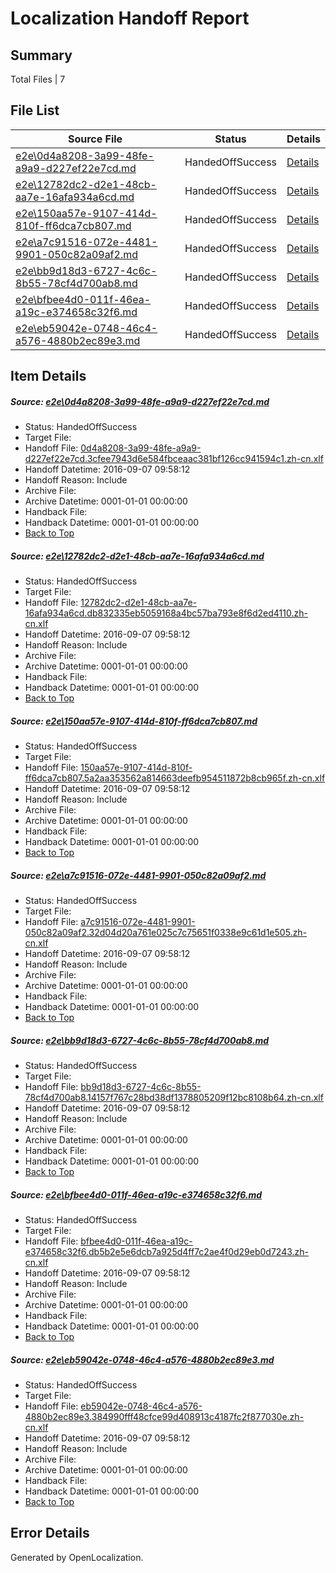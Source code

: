 # <a name='report-top'></a> Localization Handoff Report

## Summary
 Total Files | 7

## File List
 Source File | Status | Details 
 ----------- | ------ | ------- 
 [e2e\0d4a8208-3a99-48fe-a9a9-d227ef22e7cd.md](https://github.com/OpenLocalizationTestOrg/ol-test0/blob/d971b3e757e17ea3fe338d693acf3fdaf2c9edbe/e2e/0d4a8208-3a99-48fe-a9a9-d227ef22e7cd.md) | HandedOffSuccess | [Details](#be9ff46a84c63d183269814495da8e590533cc082)
 [e2e\12782dc2-d2e1-48cb-aa7e-16afa934a6cd.md](https://github.com/OpenLocalizationTestOrg/ol-test0/blob/d971b3e757e17ea3fe338d693acf3fdaf2c9edbe/e2e/12782dc2-d2e1-48cb-aa7e-16afa934a6cd.md) | HandedOffSuccess | [Details](#f9ba744041038b01817f104b0130da58dbf621f73)
 [e2e\150aa57e-9107-414d-810f-ff6dca7cb807.md](https://github.com/OpenLocalizationTestOrg/ol-test0/blob/d971b3e757e17ea3fe338d693acf3fdaf2c9edbe/e2e/150aa57e-9107-414d-810f-ff6dca7cb807.md) | HandedOffSuccess | [Details](#62568915515b2a3ae98809ec4564a0565e127ee94)
 [e2e\a7c91516-072e-4481-9901-050c82a09af2.md](https://github.com/OpenLocalizationTestOrg/ol-test0/blob/d971b3e757e17ea3fe338d693acf3fdaf2c9edbe/e2e/a7c91516-072e-4481-9901-050c82a09af2.md) | HandedOffSuccess | [Details](#4633b6edfc448a3713fee88364c5bb470b07cf067)
 [e2e\bb9d18d3-6727-4c6c-8b55-78cf4d700ab8.md](https://github.com/OpenLocalizationTestOrg/ol-test0/blob/d971b3e757e17ea3fe338d693acf3fdaf2c9edbe/e2e/bb9d18d3-6727-4c6c-8b55-78cf4d700ab8.md) | HandedOffSuccess | [Details](#862572297f25d7e7d77ac2f2cb80060411f8ba9c8)
 [e2e\bfbee4d0-011f-46ea-a19c-e374658c32f6.md](https://github.com/OpenLocalizationTestOrg/ol-test0/blob/d971b3e757e17ea3fe338d693acf3fdaf2c9edbe/e2e/bfbee4d0-011f-46ea-a19c-e374658c32f6.md) | HandedOffSuccess | [Details](#6aa4bf01ba0c9c420d52453394eebd4e97b6c9ac9)
 [e2e\eb59042e-0748-46c4-a576-4880b2ec89e3.md](https://github.com/OpenLocalizationTestOrg/ol-test0/blob/d971b3e757e17ea3fe338d693acf3fdaf2c9edbe/e2e/eb59042e-0748-46c4-a576-4880b2ec89e3.md) | HandedOffSuccess | [Details](#026baaf358ef6965456408dbfa8e6b06760e2f1d10)

## Item Details
##### <a name='be9ff46a84c63d183269814495da8e590533cc082'></a> Source: [e2e\0d4a8208-3a99-48fe-a9a9-d227ef22e7cd.md](https://github.com/OpenLocalizationTestOrg/ol-test0/blob/d971b3e757e17ea3fe338d693acf3fdaf2c9edbe/e2e/0d4a8208-3a99-48fe-a9a9-d227ef22e7cd.md)
* Status: HandedOffSuccess
* Target File: 
* Handoff File: [0d4a8208-3a99-48fe-a9a9-d227ef22e7cd.3cfee7943d6e584fbceaac381bf126cc941594c1.zh-cn.xlf](https://github.com/OpenLocalizationTestOrg/ol-test0-handoff/blob/3a93015f25b7c3eaa721b0ab22ac234e25f327a6/ol-handoff/OpenLocalizationTestOrg/ol-test0-zhcn/yuwzho/ht/0d4a8208-3a99-48fe-a9a9-d227ef22e7cd.3cfee7943d6e584fbceaac381bf126cc941594c1.zh-cn.xlf)
* Handoff Datetime: 2016-09-07 09:58:12
* Handoff Reason: Include
* Archive File: 
* Archive Datetime: 0001-01-01 00:00:00
* Handback File: 
* Handback Datetime: 0001-01-01 00:00:00
* [Back to Top](#report-top)

##### <a name='f9ba744041038b01817f104b0130da58dbf621f73'></a> Source: [e2e\12782dc2-d2e1-48cb-aa7e-16afa934a6cd.md](https://github.com/OpenLocalizationTestOrg/ol-test0/blob/d971b3e757e17ea3fe338d693acf3fdaf2c9edbe/e2e/12782dc2-d2e1-48cb-aa7e-16afa934a6cd.md)
* Status: HandedOffSuccess
* Target File: 
* Handoff File: [12782dc2-d2e1-48cb-aa7e-16afa934a6cd.db832335eb5059168a4bc57ba793e8f6d2ed4110.zh-cn.xlf](https://github.com/OpenLocalizationTestOrg/ol-test0-handoff/blob/3a93015f25b7c3eaa721b0ab22ac234e25f327a6/ol-handoff/OpenLocalizationTestOrg/ol-test0-zhcn/yuwzho/ht/12782dc2-d2e1-48cb-aa7e-16afa934a6cd.db832335eb5059168a4bc57ba793e8f6d2ed4110.zh-cn.xlf)
* Handoff Datetime: 2016-09-07 09:58:12
* Handoff Reason: Include
* Archive File: 
* Archive Datetime: 0001-01-01 00:00:00
* Handback File: 
* Handback Datetime: 0001-01-01 00:00:00
* [Back to Top](#report-top)

##### <a name='62568915515b2a3ae98809ec4564a0565e127ee94'></a> Source: [e2e\150aa57e-9107-414d-810f-ff6dca7cb807.md](https://github.com/OpenLocalizationTestOrg/ol-test0/blob/d971b3e757e17ea3fe338d693acf3fdaf2c9edbe/e2e/150aa57e-9107-414d-810f-ff6dca7cb807.md)
* Status: HandedOffSuccess
* Target File: 
* Handoff File: [150aa57e-9107-414d-810f-ff6dca7cb807.5a2aa353562a814663deefb954511872b8cb965f.zh-cn.xlf](https://github.com/OpenLocalizationTestOrg/ol-test0-handoff/blob/3a93015f25b7c3eaa721b0ab22ac234e25f327a6/ol-handoff/OpenLocalizationTestOrg/ol-test0-zhcn/yuwzho/ht/150aa57e-9107-414d-810f-ff6dca7cb807.5a2aa353562a814663deefb954511872b8cb965f.zh-cn.xlf)
* Handoff Datetime: 2016-09-07 09:58:12
* Handoff Reason: Include
* Archive File: 
* Archive Datetime: 0001-01-01 00:00:00
* Handback File: 
* Handback Datetime: 0001-01-01 00:00:00
* [Back to Top](#report-top)

##### <a name='4633b6edfc448a3713fee88364c5bb470b07cf067'></a> Source: [e2e\a7c91516-072e-4481-9901-050c82a09af2.md](https://github.com/OpenLocalizationTestOrg/ol-test0/blob/d971b3e757e17ea3fe338d693acf3fdaf2c9edbe/e2e/a7c91516-072e-4481-9901-050c82a09af2.md)
* Status: HandedOffSuccess
* Target File: 
* Handoff File: [a7c91516-072e-4481-9901-050c82a09af2.32d04d20a761e025c7c75651f0338e9c61d1e505.zh-cn.xlf](https://github.com/OpenLocalizationTestOrg/ol-test0-handoff/blob/3a93015f25b7c3eaa721b0ab22ac234e25f327a6/ol-handoff/OpenLocalizationTestOrg/ol-test0-zhcn/yuwzho/ht/a7c91516-072e-4481-9901-050c82a09af2.32d04d20a761e025c7c75651f0338e9c61d1e505.zh-cn.xlf)
* Handoff Datetime: 2016-09-07 09:58:12
* Handoff Reason: Include
* Archive File: 
* Archive Datetime: 0001-01-01 00:00:00
* Handback File: 
* Handback Datetime: 0001-01-01 00:00:00
* [Back to Top](#report-top)

##### <a name='862572297f25d7e7d77ac2f2cb80060411f8ba9c8'></a> Source: [e2e\bb9d18d3-6727-4c6c-8b55-78cf4d700ab8.md](https://github.com/OpenLocalizationTestOrg/ol-test0/blob/d971b3e757e17ea3fe338d693acf3fdaf2c9edbe/e2e/bb9d18d3-6727-4c6c-8b55-78cf4d700ab8.md)
* Status: HandedOffSuccess
* Target File: 
* Handoff File: [bb9d18d3-6727-4c6c-8b55-78cf4d700ab8.14157f767c28bd38df1378805209f12bc8108b64.zh-cn.xlf](https://github.com/OpenLocalizationTestOrg/ol-test0-handoff/blob/3a93015f25b7c3eaa721b0ab22ac234e25f327a6/ol-handoff/OpenLocalizationTestOrg/ol-test0-zhcn/yuwzho/ht/bb9d18d3-6727-4c6c-8b55-78cf4d700ab8.14157f767c28bd38df1378805209f12bc8108b64.zh-cn.xlf)
* Handoff Datetime: 2016-09-07 09:58:12
* Handoff Reason: Include
* Archive File: 
* Archive Datetime: 0001-01-01 00:00:00
* Handback File: 
* Handback Datetime: 0001-01-01 00:00:00
* [Back to Top](#report-top)

##### <a name='6aa4bf01ba0c9c420d52453394eebd4e97b6c9ac9'></a> Source: [e2e\bfbee4d0-011f-46ea-a19c-e374658c32f6.md](https://github.com/OpenLocalizationTestOrg/ol-test0/blob/d971b3e757e17ea3fe338d693acf3fdaf2c9edbe/e2e/bfbee4d0-011f-46ea-a19c-e374658c32f6.md)
* Status: HandedOffSuccess
* Target File: 
* Handoff File: [bfbee4d0-011f-46ea-a19c-e374658c32f6.db5b2e5e6dcb7a925d4ff7c2ae4f0d29eb0d7243.zh-cn.xlf](https://github.com/OpenLocalizationTestOrg/ol-test0-handoff/blob/3a93015f25b7c3eaa721b0ab22ac234e25f327a6/ol-handoff/OpenLocalizationTestOrg/ol-test0-zhcn/yuwzho/ht/bfbee4d0-011f-46ea-a19c-e374658c32f6.db5b2e5e6dcb7a925d4ff7c2ae4f0d29eb0d7243.zh-cn.xlf)
* Handoff Datetime: 2016-09-07 09:58:12
* Handoff Reason: Include
* Archive File: 
* Archive Datetime: 0001-01-01 00:00:00
* Handback File: 
* Handback Datetime: 0001-01-01 00:00:00
* [Back to Top](#report-top)

##### <a name='026baaf358ef6965456408dbfa8e6b06760e2f1d10'></a> Source: [e2e\eb59042e-0748-46c4-a576-4880b2ec89e3.md](https://github.com/OpenLocalizationTestOrg/ol-test0/blob/d971b3e757e17ea3fe338d693acf3fdaf2c9edbe/e2e/eb59042e-0748-46c4-a576-4880b2ec89e3.md)
* Status: HandedOffSuccess
* Target File: 
* Handoff File: [eb59042e-0748-46c4-a576-4880b2ec89e3.384990fff48cfce99d408913c4187fc2f877030e.zh-cn.xlf](https://github.com/OpenLocalizationTestOrg/ol-test0-handoff/blob/3a93015f25b7c3eaa721b0ab22ac234e25f327a6/ol-handoff/OpenLocalizationTestOrg/ol-test0-zhcn/yuwzho/ht/eb59042e-0748-46c4-a576-4880b2ec89e3.384990fff48cfce99d408913c4187fc2f877030e.zh-cn.xlf)
* Handoff Datetime: 2016-09-07 09:58:12
* Handoff Reason: Include
* Archive File: 
* Archive Datetime: 0001-01-01 00:00:00
* Handback File: 
* Handback Datetime: 0001-01-01 00:00:00
* [Back to Top](#report-top)


## Error Details

Generated by OpenLocalization.
